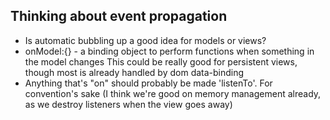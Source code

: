 ## Thinking about event propagation

* Is automatic bubbling up a good idea for models or views?
* onModel:{} - a binding object to perform functions when something in the model changes
This could be really good for persistent views, though most is already handled by dom
data-binding
* Anything that's "on" should probably be made 'listenTo'. For convention's sake (I think
we're good on memory management already, as we destroy listeners when the view goes away)





